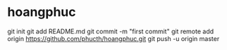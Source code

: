 hoangphuc
=========
git init
git add README.md
git commit -m "first commit"
git remote add origin https://github.com/phucth/hoangphuc.git
git push -u origin master
